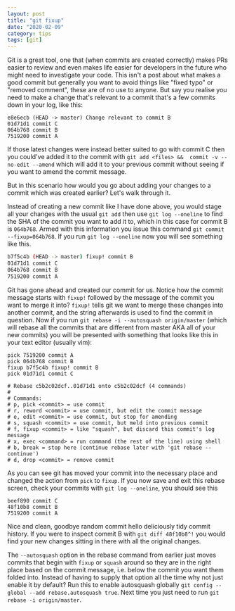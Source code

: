 ```yaml
---
layout: post
title: "git fixup"
date: "2020-02-09"
category: tips
tags: [git]
---
```


Git is a great tool, one that (when commits are created correctly) makes PRs
easier to review and even makes life easier for developers in the future who
might need to investigate your code. This isn't a post about what makes a good
commit but generally you want to avoid things like "fixed typo" or "removed
comment", these are of no use to anyone. But say you realise you need to make a
change that's relevant to a commit that's a few commits down in your log, like
this:

```
e8e6ecb (HEAD -> master) Change relevant to commit B
01d71d1 commit C
064b768 commit B
7519200 commit A
```

If those latest changes were instead better suited to go with commit C then you
could've added it to the commit with `git add <files> &&  commit -v --no-edit
--amend` which will add it to your previous commit without seeing if you want to
amend the commit message.

But in this scenario how would you go about adding your changes to a commit
which was created earlier? Let's walk through it.

Instead of creating a new commit like I have done above, you would stage all
your changes with the usual `git add` then use `git log --oneline` to find the
SHA of the commit you want to add it to, which in this case for commit B is
`064b768`. Armed with this information you issue this command `git commit
--fixup=064b768`. If you run `git log --oneline` now you will see something like
this.

```sh
b7f5c4b (HEAD -> master) fixup! commit B
01d71d1 commit C
064b768 commit B
7519200 commit A
```

Git has gone ahead and created our commit for us. Notice how the commit message
starts with `fixup!` followed by the message of the commit you want to merge it
into? `fixup!` tells git we want to merge these changes into another commit, and
the string afterwards is used to find the commit in question. Now if you run
`git rebase -i --autosquash origin/master` (which will rebase all the commits
that are different from master AKA all of your new commits) you will be
presented with something that looks like this in your text editor (usually vim):

```
pick 7519200 commit A
pick 064b768 commit B
fixup b7f5c4b fixup! commit B
pick 01d71d1 commit C

# Rebase c5b2c02dcf..01d71d1 onto c5b2c02dcf (4 commands)
#
# Commands:
# p, pick <commit> = use commit
# r, reword <commit> = use commit, but edit the commit message
# e, edit <commit> = use commit, but stop for amending
# s, squash <commit> = use commit, but meld into previous commit
# f, fixup <commit> = like "squash", but discard this commit's log message
# x, exec <command> = run command (the rest of the line) using shell
# b, break = stop here (continue rebase later with 'git rebase --continue')
# d, drop <commit> = remove commit
```

As you can see git has moved your commit into the necessary place and changed
the action from `pick` to `fixup`. If you now save and exit this rebase screen,
check your commits with `git log --oneline`, you should see this

```
beef890 commit C
48f10b8 commit B
7519200 commit A
```

Nice and clean, goodbye random commit hello deliciously tidy commit history. If
you were to inspect commit B with `git diff 48f10b8^!` you would find your new
changes sitting in there with all the original changes.

The `--autosquash` option in the rebase command from earlier just moves commits
that begin with `fixup` or `squash` around so they are in the right place based
on the commit message, i.e. below the commit you want them folded into. Instead
of having to supply that option all the time why not just enable it by default?
Run this to enable autosquash globally `git config --global --add
rebase.autosquash true`. Next time you just need to run `git rebase -i
origin/master`.

